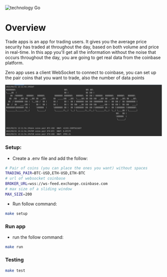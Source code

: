 

![technology Go](https://img.shields.io/badge/go-1.17+-blue.svg)

# Overview
Trade apps is an app for trading users. It gives you the average price security has traded at throughout the day, based on both volume and price in real-time.
In this app you'll get all the information without the noise that occurs throughout the day, you are going to get real data from the coinbase platform.

Zero app uses a client WebSocket to connect to coinbase, you can set up the pair coins that you want to trade, also the number of data points


![app](doc/app.png)



### Setup:

- Create a .env file and add the follow:
~~~bash
# Pair of coins (you can place the ones you want) without spaces
TRADING_PAIR=BTC-USD,ETH-USD,ETH-BTC
# url of websocket coinbase
BROKER_URL=wss://ws-feed.exchange.coinbase.com
# max size of a sliding window
MAX_SIZE=200
~~~

- Run follow command:
~~~bash
make setup
~~~


### Run app


- run the follow command:
~~~bash
make run
~~~

### Testing

~~~bash
make test
~~~
